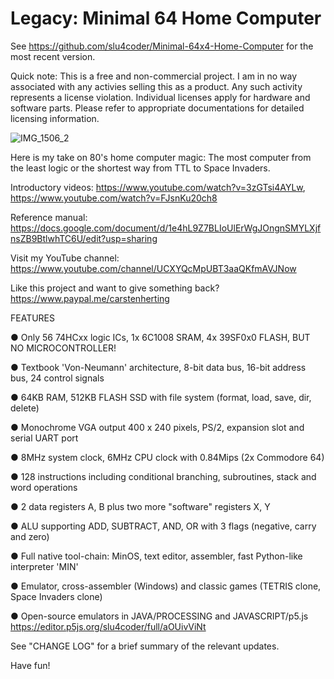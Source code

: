 # Legacy: Minimal 64 Home Computer

See https://github.com/slu4coder/Minimal-64x4-Home-Computer for the most recent version.

Quick note: This is a free and non-commercial project. I am in no way associated with any activies selling this as a product.
Any such activity represents a license violation. Individual licenses apply for hardware and software parts. Please refer to
appropriate documentations for detailed licensing information.

![IMG_1506_2](https://github.com/slu4coder/The-Minimal-64-Home-Computer/assets/52576999/b598f07d-306d-4c5c-b5dd-82162dc874fa)

Here is my take on 80's home computer magic: The most computer from the least logic or the shortest way from TTL to Space Invaders.

Introductory videos: https://www.youtube.com/watch?v=3zGTsi4AYLw, https://www.youtube.com/watch?v=FJsnKu20ch8

Reference manual: https://docs.google.com/document/d/1e4hL9Z7BLIoUlErWgJOngnSMYLXjfnsZB9BtlwhTC6U/edit?usp=sharing

Visit my YouTube channel: https://www.youtube.com/channel/UCXYQcMpUBT3aaQKfmAVJNow

Like this project and want to give something back? https://www.paypal.me/carstenherting

FEATURES

● Only 56 74HCxx logic ICs, 1x 6C1008 SRAM, 4x 39SF0x0 FLASH, BUT NO MICROCONTROLLER!

● Textbook 'Von-Neumann' architecture, 8-bit data bus, 16-bit address bus, 24 control signals

● 64KB RAM, 512KB FLASH SSD with file system (format, load, save, dir, delete)

● Monochrome VGA output 400 x 240 pixels, PS/2, expansion slot and serial UART port

● 8MHz system clock, 6MHz CPU clock with 0.84Mips (2x Commodore 64)

● 128 instructions including conditional branching, subroutines, stack and word operations

● 2 data registers A, B plus two more "software" registers X, Y

● ALU supporting ADD, SUBTRACT, AND, OR with 3 flags (negative, carry and zero)

● Full native tool-chain: MinOS, text editor, assembler, fast Python-like interpreter 'MIN'

● Emulator, cross-assembler (Windows) and classic games (TETRIS clone, Space Invaders clone)

● Open-source emulators in JAVA/PROCESSING and JAVASCRIPT/p5.js https://editor.p5js.org/slu4coder/full/aOUivViNt

See "CHANGE LOG" for a brief summary of the relevant updates.
  
Have fun!

